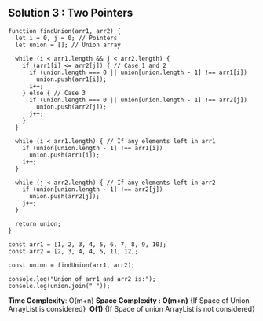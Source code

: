 
## Solution 3 : Two Pointers

```
function findUnion(arr1, arr2) {
  let i = 0, j = 0; // Pointers
  let union = []; // Union array

  while (i < arr1.length && j < arr2.length) {
    if (arr1[i] <= arr2[j]) { // Case 1 and 2
      if (union.length === 0 || union[union.length - 1] !== arr1[i])
        union.push(arr1[i]);
      i++;
    } else { // Case 3
      if (union.length === 0 || union[union.length - 1] !== arr2[j])
        union.push(arr2[j]);
      j++;
    }
  }

  while (i < arr1.length) { // If any elements left in arr1
    if (union[union.length - 1] !== arr1[i])
      union.push(arr1[i]);
    i++;
  }

  while (j < arr2.length) { // If any elements left in arr2
    if (union[union.length - 1] !== arr2[j])
      union.push(arr2[j]);
    j++;
  }

  return union;
}

const arr1 = [1, 2, 3, 4, 5, 6, 7, 8, 9, 10];
const arr2 = [2, 3, 4, 4, 5, 11, 12];

const union = findUnion(arr1, arr2);

console.log("Union of arr1 and arr2 is:");
console.log(union.join(" "));

```

**Time Complexity**: O(m+n)
**Space Complexity : O(m+n)** {If Space of Union ArrayList is considered} 
**O(1)** {If Space of union ArrayList is not considered}

